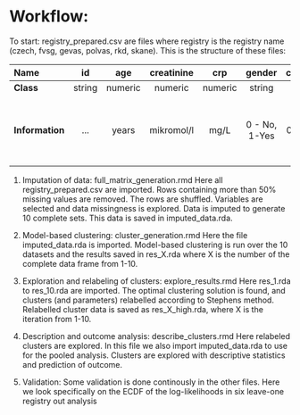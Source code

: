 # Workflow: 
To start: registry_prepared.csv are files where registry is the registry name (czech, fvsg, gevas, polvas, rkd, skane). This is the structure of these files:
   
|      **Name**              | id       | age     | creatinine | crp     | gender  | constitutional | musculoskeletal | cutaneous | eye     | mucosa   | ent     | chest   | cardio  | abdominal | kidney | cns     | pns     | anca    | followuptime | dateofdiagnosis | dateoffollowup | death | dateofdeath | eskd | dateofeskd | maindiagnosis | registry |
|:-------------|:--------:|:-------:|:----------:|:-------:|:-------:|:--------------:|:---------------:|:---------:|:-------:|:--------:|:-------:|:-------:|:-------:|:---------:|:------:|:-------:|:-------:|:-------:|:------------:|:---------------:|:--------------:|:-----:|:-----------:|:----:|:----------:|:-------------:|:--------:|
| **Class**    | string   | numeric   | numeric   | numeric| string   | numeric        | numeric            | numeric      | numeric     | numeric          |numeric         | numeric        |numeric        |numeric           |numeric      | numeric         |numeric         | string   | numeric         | date    | date   | logical    | date            | logical     | date      | string   | string    |
| **Information** | ...  | years   | mikromol/l     | mg/L  |  0 - No, 1-Yes  |  0 - No, 1-Yes         |  0 - No, 1-Yes           |  0 - No, 1-Yes     |  0 - No, 1-Yes   |  0 - No, 1-Yes    | 0 - No, 1-Yes  |  0 - No, 1-Yes   | 0 - No, 1-Yes  | 0 - No, 1-Yes     |  0 - No, 1-Yes | 0 - No, 1-Yes   | 0 - No, 1-Yes  | PR3 positive, MPO positive, ANCA negative | in days      |yyyy-mm-dd         | yyyy-mm-dd        | TRUE, FALSE| yyyy-mm-dd      | TRUE, FALSE| yyyy-mm-dd   | GPA, MPA        | Czech, FVSG, GEVAS, POLVAS, RKD, Skåne   |

1. Imputation of data: full_matrix_generation.rmd
Here all registry_prepared.csv are imported. Rows containing more than 50% missing values are removed. The rows are shuffled. Variables are selected and data missingness is explored. Data is imputed to generate 10 complete sets. This data is saved in imputed_data.rda. 

2.	Model-based clustering: cluster_generation.rmd
Here the file imputed_data.rda is imported. Model-based clustering is run over the 10 datasets and the results saved in res_X.rda where X is the number of the complete data frame from 1-10.

3.	Exploration and relabeling of clusters: explore_results.rmd
Here res_1.rda to res_10.rda are imported. The optimal clustering solution is found, and clusters (and parameters) relabelled according to Stephens method. Relabelled cluster data is saved as res_X_high.rda, where X is the iteration from 1-10.

4.	Description and outcome analysis: describe_clusters.rmd
Here relabeled clusters are explored. In this file we also import imputed_data.rda to use for the pooled analysis. Clusters are explored with descriptive statistics and prediction of outcome.

5. Validation:
Some validation is done continously in the other files. Here we look specifically on the ECDF of the log-likelihoods in six leave-one registry out analysis
